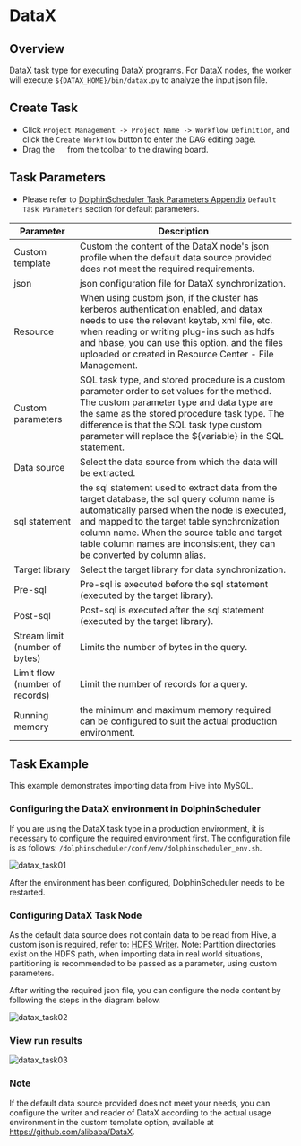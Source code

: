 # DataX

## Overview

DataX task type for executing DataX programs. For DataX nodes, the worker will execute `${DATAX_HOME}/bin/datax.py` to analyze the input json file.

## Create Task

- Click `Project Management -> Project Name -> Workflow Definition`, and click the `Create Workflow` button to enter the DAG editing page.
- Drag the <img src="../../../../img/tasks/icons/datax.png" width="15"/> from the toolbar to the drawing board.

## Task Parameters

- Please refer to [DolphinScheduler Task Parameters Appendix](appendix.md) `Default Task Parameters` section for default parameters.

|         **Parameter**          |                                                                                                                                                    **Description**                                                                                                                                                     |
|--------------------------------|------------------------------------------------------------------------------------------------------------------------------------------------------------------------------------------------------------------------------------------------------------------------------------------------------------------------|
| Custom template                | Custom the content of the DataX node's json profile when the default data source provided does not meet the required requirements.                                                                                                                                                                                     |
| json                           | json configuration file for DataX synchronization.                                                                                                                                                                                                                                                                     |
| Resource                       | When using custom json, if the cluster has kerberos authentication enabled, and datax needs to use the relevant keytab, xml file, etc. when reading or writing plug-ins such as hdfs and hbase, you can use this option. and the files uploaded or created in Resource Center - File Management.                       |
| Custom parameters              | SQL task type, and stored procedure is a custom parameter order to set values for the method. The custom parameter type and data type are the same as the stored procedure task type. The difference is that the SQL task type custom parameter will replace the \${variable} in the SQL statement.                    |
| Data source                    | Select the data source from which the data will be extracted.                                                                                                                                                                                                                                                          |
| sql statement                  | the sql statement used to extract data from the target database, the sql query column name is automatically parsed when the node is executed, and mapped to the target table synchronization column name. When the source table and target table column names are inconsistent, they can be converted by column alias. |
| Target library                 | Select the target library for data synchronization.                                                                                                                                                                                                                                                                    |
| Pre-sql                        | Pre-sql is executed before the sql statement (executed by the target library).                                                                                                                                                                                                                                         |
| Post-sql                       | Post-sql is executed after the sql statement (executed by the target library).                                                                                                                                                                                                                                         |
| Stream limit (number of bytes) | Limits the number of bytes in the query.                                                                                                                                                                                                                                                                               |
| Limit flow (number of records) | Limit the number of records for a query.                                                                                                                                                                                                                                                                               |
| Running memory                 | the minimum and maximum memory required can be configured to suit the actual production environment.                                                                                                                                                                                                                   |

## Task Example

This example demonstrates importing data from Hive into MySQL.

### Configuring the DataX environment in DolphinScheduler

If you are using the DataX task type in a production environment, it is necessary to configure the required environment first. The configuration file is as follows: `/dolphinscheduler/conf/env/dolphinscheduler_env.sh`.

![datax_task01](../../../../img/tasks/demo/datax_task01.png)

After the environment has been configured, DolphinScheduler needs to be restarted.

### Configuring DataX Task Node

As the default data source does not contain data to be read from Hive, a custom json is required, refer to: [HDFS Writer](https://github.com/alibaba/DataX/blob/master/hdfswriter/doc/hdfswriter.md). Note: Partition directories exist on the HDFS path, when importing data in real world situations, partitioning is recommended to be passed as a parameter, using custom parameters.

After writing the required json file, you can configure the node content by following the steps in the diagram below.

![datax_task02](../../../../img/tasks/demo/datax_task02.png)

### View run results

![datax_task03](../../../../img/tasks/demo/datax_task03.png)

### Note

If the default data source provided does not meet your needs, you can configure the writer and reader of DataX according to the actual usage environment in the custom template option, available at https://github.com/alibaba/DataX.
